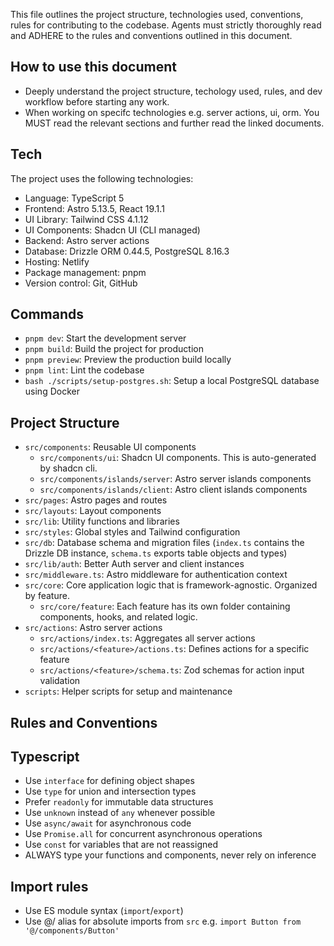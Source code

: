 This file outlines the project structure, technologies used, conventions, rules for contributing to the codebase.
Agents must strictly thoroughly read and ADHERE to the rules and conventions outlined in this document.

## How to use this document
- Deeply understand the project structure, techology used, rules, and dev workflow before starting any work.
- When working on specifc technologies e.g. server actions, ui, orm. You MUST read the relevant sections and further read the linked documents.

## Tech
The project uses the following technologies:
- Language: TypeScript 5
- Frontend: Astro 5.13.5, React 19.1.1
- UI Library: Tailwind CSS 4.1.12
- UI Components: Shadcn UI (CLI managed)
- Backend: Astro server actions
- Database: Drizzle ORM 0.44.5, PostgreSQL 8.16.3
- Hosting: Netlify
- Package management: pnpm
- Version control: Git, GitHub


## Commands

- `pnpm dev`: Start the development server
- `pnpm build`: Build the project for production
- `pnpm preview`: Preview the production build locally
- `pnpm lint`: Lint the codebase
- `bash ./scripts/setup-postgres.sh`: Setup a local PostgreSQL database using Docker

## Project Structure

- `src/components`: Reusable UI components
    - `src/components/ui`: Shadcn UI components. This is auto-generated by shadcn cli.
    - `src/components/islands/server`: Astro server islands components
    - `src/components/islands/client`: Astro client islands components
- `src/pages`: Astro pages and routes
- `src/layouts`: Layout components
- `src/lib`: Utility functions and libraries
- `src/styles`: Global styles and Tailwind configuration
- `src/db`: Database schema and migration files (`index.ts` contains the Drizzle DB instance, `schema.ts` exports table objects and types)
- `src/lib/auth`: Better Auth server and client instances
- `src/middleware.ts`: Astro middleware for authentication context
- `src/core`: Core application logic that is framework-agnostic. Organized by feature.
    - `src/core/feature`: Each feature has its own folder containing components, hooks, and related logic.
- `src/actions`: Astro server actions
    - `src/actions/index.ts`: Aggregates all server actions
    - `src/actions/<feature>/actions.ts`: Defines actions for a specific feature
    - `src/actions/<feature>/schema.ts`: Zod schemas for action input validation
- `scripts`: Helper scripts for setup and maintenance


## Rules and Conventions

## Typescript
- Use `interface` for defining object shapes
- Use `type` for union and intersection types
- Prefer `readonly` for immutable data structures
- Use `unknown` instead of `any` whenever possible
- Use `async/await` for asynchronous code
- Use `Promise.all` for concurrent asynchronous operations
- Use `const` for variables that are not reassigned
- ALWAYS type your functions and components, never rely on inference

## Import rules
   - Use ES module syntax (`import`/`export`)
   - Use @/ alias for absolute imports from `src` e.g. `import Button from '@/components/Button'`




